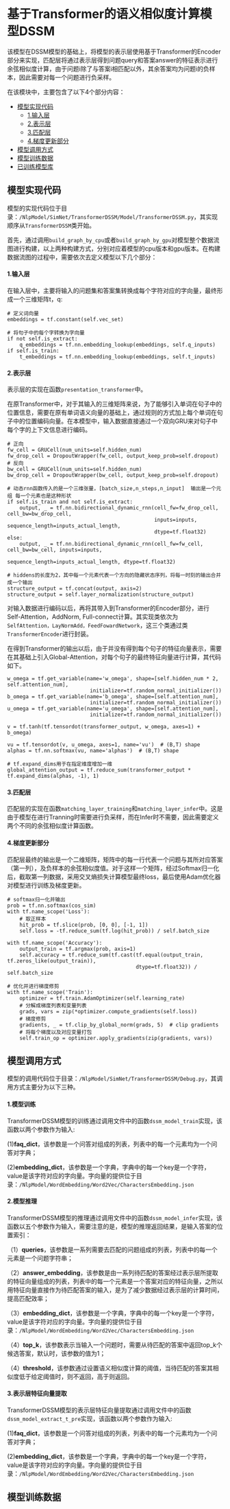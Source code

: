 # 基于Transformer的语义相似度计算模型DSSM
该模型在DSSM模型的基础上，将模型的表示层使用基于Transformer的Encoder部分来实现，匹配层将通过表示层得到问题query和答案answer的特征表示进行余弦相似度计算，由于问题i除了与答案i相匹配以外，其余答案均为问题i的负样本，因此需要对每一个问题进行负采样。

在该模块中，主要包含了以下4个部分内容：
* [模型实现代码](#模型实现代码)
  * [1.输入层](#1.输入层)
  * [2.表示层](#2.表示层)
  * [3.匹配层](#3.匹配层)
  * [4.梯度更新部分](#4.梯度更新部分)
* [模型调用方式](#模型调用方式)
* [模型训练数据](#模型训练数据)
* [已训练模型库](#已训练模型库)

## 模型实现代码
模型的实现代码位于目录：`/NlpModel/SimNet/TransformerDSSM/Model/TransformerDSSM.py`，其实现顺序从`TransformerDSSM`类开始。

首先，通过调用`build_graph_by_cpu`或者`build_graph_by_gpu`对模型整个数据流图进行构建，以上两种构建方式，分别对应着模型的cpu版本和gpu版本。在构建数据流图的过程中，需要依次去定义模型以下几个部分：

#### 1.输入层
在输入层中，主要将输入的问题集和答案集转换成每个字符对应的字向量，最终形成一个三维矩阵t，q:
```
# 定义词向量
embeddings = tf.constant(self.vec_set)

# 将句子中的每个字转换为字向量
if not self.is_extract:
	q_embeddings = tf.nn.embedding_lookup(embeddings, self.q_inputs)
if self.is_train:
	t_embeddings = tf.nn.embedding_lookup(embeddings, self.t_inputs)
```
#### 2.表示层
表示层的实现在函数`presentation_transformer`中。

在原Transformer中，对于其输入的三维矩阵来说，为了能够引入单词在句子中的位置信息，需要在原有单词语义向量的基础上，通过规则的方式加上每个单词在句子中的位置编码向量。在本模型中，输入数据直接通过一个双向GRU来对句子中每个字的上下文信息进行编码。
```
# 正向
fw_cell = GRUCell(num_units=self.hidden_num)
fw_drop_cell = DropoutWrapper(fw_cell, output_keep_prob=self.dropout)
# 反向
bw_cell = GRUCell(num_units=self.hidden_num)
bw_drop_cell = DropoutWrapper(bw_cell, output_keep_prob=self.dropout)

# 动态rnn函数传入的是一个三维张量，[batch_size,n_steps,n_input]  输出是一个元组 每一个元素也是这种形状
if self.is_train and not self.is_extract:
	output, _ = tf.nn.bidirectional_dynamic_rnn(cell_fw=fw_drop_cell, cell_bw=bw_drop_cell,
	                                            inputs=inputs, sequence_length=inputs_actual_length,
	                                            dtype=tf.float32)
else:
	output, _ = tf.nn.bidirectional_dynamic_rnn(cell_fw=fw_cell, cell_bw=bw_cell, inputs=inputs,
	                                            sequence_length=inputs_actual_length, dtype=tf.float32)

# hiddens的长度为2，其中每一个元素代表一个方向的隐藏状态序列，将每一时刻的输出合并成一个输出
structure_output = tf.concat(output, axis=2)
structure_output = self.layer_normalization(structure_output)
```
对输入数据进行编码以后，再将其带入到Transformer的Encoder部分，进行Self-Attention，AddNorm, Full-connect计算。其实现类依次为`SelfAttention，LayNormAdd，FeedFowardNetwork`，这三个类通过类`TransformerEncoder`进行封装。

在得到Transformer的输出以后，由于并没有得到每个句子的特征向量表示，需要在其基础上引入Global-Attention，对每个句子的最终特征向量进行计算，其代码如下。
```
w_omega = tf.get_variable(name='w_omega', shape=[self.hidden_num * 2, self.attention_num],
				           initializer=tf.random_normal_initializer())
b_omega = tf.get_variable(name='b_omega', shape=[self.attention_num],
				           initializer=tf.random_normal_initializer())
u_omega = tf.get_variable(name='u_omega', shape=[self.attention_num],
				           initializer=tf.random_normal_initializer())

v = tf.tanh(tf.tensordot(transformer_output, w_omega, axes=1) + b_omega)

vu = tf.tensordot(v, u_omega, axes=1, name='vu')  # (B,T) shape
alphas = tf.nn.softmax(vu, name='alphas')  # (B,T) shape

# tf.expand_dims用于在指定维度增加一维
global_attention_output = tf.reduce_sum(transformer_output * tf.expand_dims(alphas, -1), 1)
```
#### 3.匹配层
匹配层的实现在函数`matching_layer_training`和`matching_layer_infer`中。这是由于模型在进行Tranning时需要进行负采样，而在Infer时不需要，因此需要定义两个不同的余弦相似度计算函数。
#### 4.梯度更新部分
匹配层最终的输出是一个二维矩阵，矩阵中的每一行代表一个问题与其所对应答案（第一列），及负样本的余弦相似度值。对于这样一个矩阵，经过Softmax归一化后，截取第一列数据，采用交叉熵损失计算模型最终loss，最后使用Adam优化器对模型进行训练及梯度更新。
```
# softmax归一化并输出
prob = tf.nn.softmax(cos_sim)
with tf.name_scope('Loss'):
	# 取正样本
	hit_prob = tf.slice(prob, [0, 0], [-1, 1])
	self.loss = -tf.reduce_sum(tf.log(hit_prob)) / self.batch_size

with tf.name_scope('Accuracy'):
	output_train = tf.argmax(prob, axis=1)
	self.accuracy = tf.reduce_sum(tf.cast(tf.equal(output_train, tf.zeros_like(output_train)),
	                                      dtype=tf.float32)) / self.batch_size

# 优化并进行梯度修剪
with tf.name_scope('Train'):
	optimizer = tf.train.AdamOptimizer(self.learning_rate)
	# 分解成梯度列表和变量列表
	grads, vars = zip(*optimizer.compute_gradients(self.loss))
	# 梯度修剪
	gradients, _ = tf.clip_by_global_norm(grads, 5)  # clip gradients
	# 将每个梯度以及对应变量打包
	self.train_op = optimizer.apply_gradients(zip(gradients, vars))
```
## 模型调用方式
模型的调用代码位于目录：`/NlpModel/SimNet/TransformerDSSM/Debug.py`，其调用方式主要分为以下三种。
#### 1.模型训练
TransformerDSSM模型的训练通过调用文件中的函数`dssm_model_train`实现，该函数以两个参数作为输入:

(1)**faq_dict**，该参数是一个问答对组成的列表，列表中的每一个元素均为一个问答对字典；

(2)**embedding_dict**，该参数是一个字典，字典中的每一个key是一个字符，value是该字符对应的字向量。字向量的提供位于目录：`/NlpModel/WordEmbedding/Word2Vec/CharactersEmbedding.json`
#### 2.模型推理
TransformerDSSM模型的推理通过调用文件中的函数`dssm_model_infer`实现，该函数以五个参数作为输入，需要注意的是，模型的推理返回结果，是输入答案的位置索引：

（1）**queries**，该参数是一系列需要去匹配的问题组成的列表，列表中的每一个元素是一个问题字符串；

（2）**answer_embedding**，该参数是由一系列待匹配的答案经过表示层所提取的特征向量组成的列表，列表中的每一个元素是一个答案对应的特征向量，之所以用特征向量直接作为待匹配答案的输入，是为了减少数据经过表示层的计算时间，提高匹配效率；

（3）**embedding_dict**，该参数是一个字典，字典中的每一个key是一个字符，value是该字符对应的字向量。字向量的提供位于目录：`/NlpModel/WordEmbedding/Word2Vec/CharactersEmbedding.json`

（4）**top_k**，该参数表示当输入一个问题时，需要从待匹配的答案中返回top_k个候选答案，默认时，该参数的值为1；

（4）**threshold**，该参数通过设置语义相似度计算的阈值，当待匹配的答案其相似度低于给定阈值时，则不返回，高于则返回。
#### 3.表示层特征向量提取
TransformerDSSM模型的表示层特征向量提取通过调用文件中的函数`dssm_model_extract_t_pre`实现，该函数以两个参数作为输入:

(1)**faq_dict**，该参数是一个问答对组成的列表，列表中的每一个元素均为一个问答对字典；

(2)**embedding_dict**，该参数是一个字典，字典中的每一个key是一个字符，value是该字符对应的字向量。字向量的提供位于目录：`/NlpModel/WordEmbedding/Word2Vec/CharactersEmbedding.json`
## 模型训练数据
